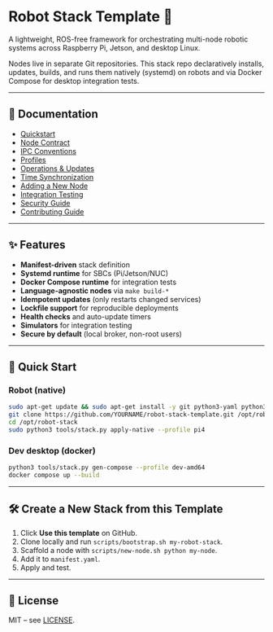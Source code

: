 # Robot Stack Template 🚀

A lightweight, ROS-free framework for orchestrating multi-node robotic systems across Raspberry Pi, Jetson, and desktop Linux.

Nodes live in separate Git repositories. This stack repo declaratively installs, updates, builds, and runs them natively (systemd) on robots and via Docker Compose for desktop integration tests.

---

## 📖 Documentation

- [Quickstart](docs/quickstart.md)
- [Node Contract](docs/node_contract.md)
- [IPC Conventions](docs/ipc_conventions.md)
- [Profiles](docs/profiles.md)
- [Operations & Updates](docs/ops.md)
- [Time Synchronization](docs/time.md)
- [Adding a New Node](docs/new_node.md)
- [Integration Testing](docs/integration_testing.md)
- [Security Guide](docs/security.md)
- [Contributing Guide](docs/contributing.md)

---

## ✨ Features

- **Manifest-driven** stack definition
- **Systemd runtime** for SBCs (Pi/Jetson/NUC)
- **Docker Compose runtime** for integration tests
- **Language-agnostic nodes** via `make build-*`
- **Idempotent updates** (only restarts changed services)
- **Lockfile support** for reproducible deployments
- **Health checks** and auto-update timers
- **Simulators** for integration testing
- **Secure by default** (local broker, non-root users)

---

## 🚀 Quick Start

### Robot (native)
```bash
sudo apt-get update && sudo apt-get install -y git python3-yaml python3-jinja2
git clone https://github.com/YOURNAME/robot-stack-template.git /opt/robot-stack
cd /opt/robot-stack
sudo python3 tools/stack.py apply-native --profile pi4
````

### Dev desktop (docker)

```bash
python3 tools/stack.py gen-compose --profile dev-amd64
docker compose up --build
```

---

## 🛠️ Create a New Stack from this Template

1. Click **Use this template** on GitHub.
2. Clone locally and run `scripts/bootstrap.sh my-robot-stack`.
3. Scaffold a node with `scripts/new-node.sh python my-node`.
4. Add it to `manifest.yaml`.
5. Apply and test.

---

## 📜 License

MIT – see [LICENSE](LICENSE).
